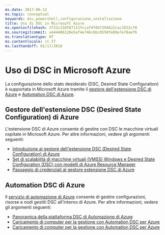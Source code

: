 ```yaml
---
ms.date: 2017-06-12
ms.topic: conceptual
keywords: dsc,powershell,configurazione,installazione
title: Uso di DSC in Microsoft Azure
ms.openlocfilehash: 3731c33df87112fccaf4f0b7394622cac3552cf0
ms.sourcegitcommit: a444406120e5af4e746cbbc0558fe89a7e78aef6
ms.translationtype: HT
ms.contentlocale: it-IT
ms.lasthandoff: 01/17/2018
---
```

# <a name="using-dsc-on-microsoft-azure"></a>Uso di DSC in Microsoft Azure

La configurazione dello stato desiderato (DSC, Desired State Configuration) è supportata in Microsoft Azure tramite il [gestore dell'estensione DSC di Azure](https://docs.microsoft.com/azure/virtual-machines/virtual-machines-windows-extensions-dsc-overview) e [Automation DSC di Azure](https://docs.microsoft.com/azure/automation/automation-dsc-overview).

## <a name="azure-desired-state-configuration-extension-handler"></a>Gestore dell'estensione DSC (Desired State Configuration) di Azure

L'estensione DSC di Azure consente di gestire con DSC le macchine virtuali ospitate in Microsoft Azure. Per altre informazioni, vedere gli argomenti seguenti:

- [Introduzione al gestore dell'estensione DSC (Desired State Configuration) di Azure](https://docs.microsoft.com/azure/virtual-machines/virtual-machines-windows-extensions-dsc-overview)
- [Set di scalabilità di macchine virtuali (VMSS) Windows e Desired State Configuration (DSC) con modelli di Azure Resource Manager](https://docs.microsoft.com/azure/virtual-machines/virtual-machines-windows-extensions-dsc-template)
- [Passaggio di credenziali al gestore estensione DSC di Azure](https://docs.microsoft.com/azure/virtual-machines/virtual-machines-windows-extensions-dsc-credentials)

## <a name="azure-automation-dsc"></a>Automation DSC di Azure

Il [servizio di automazione di Azure](https://azure.microsoft.com/services/automation/) consente di gestire configurazioni, risorse e nodi gestiti DSC all'interno di Azure. Per altre informazioni, vedere gli argomenti seguenti:

- [Panoramica della piattaforma DSC di Automazione di Azure](https://docs.microsoft.com/azure/automation/automation-dsc-overview)
- [Caricamento di computer per la gestione con Automation DSC per Azure](https://docs.microsoft.com/azure/automation/automation-dsc-getting-started)
- [Caricamento di computer per la gestione con Automation DSC per Azure](https://docs.microsoft.com/azure/automation/automation-dsc-onboarding)

